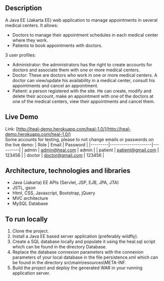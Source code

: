 ## Description
A Java EE (Jakarta EE) web application to manage appointments in several medical centers. It allows:
- Doctors  to manage their appointment schedules in each medical center where they work.
- Patients to book appointments with doctors.

3 user profiles:
- Administrator: the administrators has the right to create accounts for doctors and associate them with one or more medical centers.
- Doctor: These are doctors who work in one or more medical centers. A doctor can view/update his availability in a medical center, consult his appointments and cancel an appointment.
- Patient: a person registered with the site. He can create, modify and delete their account, make an appointment with one of the doctors at one of the medical centers, view their appointments and cancel them.

## Live Demo 
Link: [http://heal-demo.herokuapp.com/heal-1.0/](http://heal-demo.herokuapp.com/heal-1.0/)<br>
Some accounts for testing, please to not change emails or passwords on the live demo:
| Role    | Email               | Password |
|---------|---------------------|----------|
| admin   | admin@heal.com      | admin    |
| patient | patient@gmail.com   | 123456   |
| doctor  | doctor@gmail.com    | 123456   |

## Architecture, technologies and libraries
- Java (Jakarta) EE APIs (Servlet, JSP, EJB, JPA, JTA)
- JSTL, gson
- Html, CSS, Javascript, Bootstrap, jQuery
- MVC architecture
- MySQL Database
  
## To run locally
1. Clone the project.
2. Install a Java EE based server application (preferably wildfly).
3. Create a SQL database locally and populate it using the heal.sql script which can be found in the directory Database.
4. Replace the database connexion parameters with the connexion parameters of your local database in the file persistence.xml which can be found in the directory src\main\resources\META-INF.
5. Build the project and deploy the generated WAR in your running application server.
